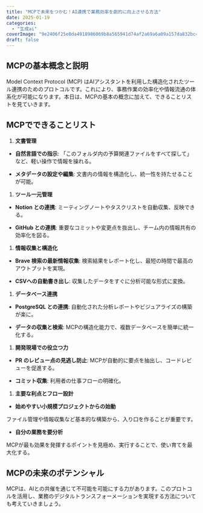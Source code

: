 ```yaml
---
title: "MCPで未来をつかむ！AI連携で業務効率を劇的に向上させる方法"
date: 2025-01-19
categories: 
  - "生成ai"
coverImage: "9e2406f25e0da4918986069b8a565941d74af2a69a6a09a157da832bc4cd03d5.png"
draft: false
---
```


## MCPの基本概念と説明

Model Context Protocol (MCP) はAIアシスタントを利用した構造化されたツール連携のためのプロトコルです。これにより、事務作業の効率化や情報流通の体系化が可能になります。本日は、MCPの基本の概念に加えて、できることリストを見ていきます。

## MCPでできることリスト

1. **文書管理**

- **自然言語での指示**: 「このフォルダ内の予算関連ファイルをすべて探して」など、軽い操作で情報を操れる。

- **メタデータの設定や編集**: 文書内の情報を構造化し、統一性を持たせることが可能。

1. **ツール一元管理**

- **Notion との連携**: ミーティングノートやタスクリストを自動収集、反映できる。

- **GitHub との連携**: 重要なコミットや変更点を抜出し、チーム内の情報共有の効率化を図る。

1. **情報収集と構造化**

- **Brave 検索の最新情報収集**: 検索結果をレポート化し、最短の時間で最高のアウトプットを実現。

- **CSVへの自動書き出し**: 収集したデータをすぐに分析可能な形式に変換。

1. **データベース連携**

- **PostgreSQL との連携**: 自動化された分析レポートやビジュアライズの構築が楽に。

- **データの収集と検索**: MCPの構造化能力で、複数データベースを簡単に統一化する。

1. **開発現場での役立つ力**

- **PR のレビュー点の見逃し防止**: MCPが自動的に要点を抽出し、コードレビューを促進する。

- **コミット収集**: 利用者の仕事フローの明確化。

1. **主要な利点とフロー設計**

- **始めやすい小規模プロジェクトからの始動**

ファイル管理や情報収集など基本的な構築から、入り口を作ることが重要です。

- **自分の業務を要分析**

MCPが最も効果を発揮するポイントを見極め、実行することで、使い育てを最大化する。

## MCPの未来のポテンシャル

MCPは、AIとの共催を通じて不可能を可能にする力があります。このプロトコルを活用し、業務のデジタルトランスフォーメーションを実現する方法についても考えていきましょう。
